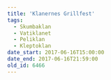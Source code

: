 ```yaml
---
title: 'Klanernes Grillfest'
tags:
  - Skumbaklan
  - Vatiklanet
  - Peliklan
  - Kleptoklan
date_start: 2017-06-16T15:00:00
date_end: 2017-06-16T21:59:00
old_id: 6466
---
```

